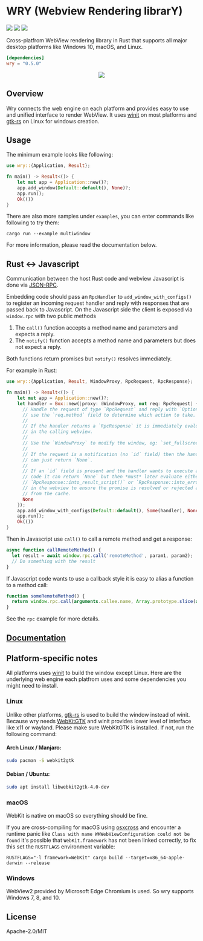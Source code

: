 # WRY (Webview Rendering librarY)

[![](https://img.shields.io/crates/v/wry?style=flat-square)](https://crates.io/crates/wry) [![](https://img.shields.io/docsrs/wry?style=flat-square)](https://docs.rs/wry/) ![](https://img.shields.io/crates/l/wry?style=flat-square)

Cross-platfrom WebView rendering library in Rust that supports all major desktop platforms like Windows 10, macOS, and Linux.

```toml
[dependencies]
wry = "0.5.0"
```

<div align="center">
  <a href="https://gfycat.com/needywetelk">
    <img src="https://thumbs.gfycat.com/NeedyWetElk-size_restricted.gif">
  </a>
</div>

## Overview

Wry connects the web engine on each platform and provides easy to use and unified interface to render WebView. It uses
[winit] on most platforms and [gtk-rs] on Linux for windows creation.

[winit]: https://crates.io/crates/winit
[gtk-rs]: https://crates.io/crates/gtk

## Usage

The minimum example looks like following:

```rust
use wry::{Application, Result};

fn main() -> Result<()> {
    let mut app = Application::new()?;
    app.add_window(Default::default(), None)?;
    app.run();
    Ok(())
}
```

There are also more samples under `examples`, you can enter commands like following to try them:

```
cargo run --example multiwindow
```

For more information, please read the documentation below.

## Rust <-> Javascript

Communication between the host Rust code and webview Javascript is done via [JSON-RPC][].

Embedding code should pass an `RpcHandler` to `add_window_with_configs()` to register an incoming request handler and reply with responses that are passed back to Javascript. On the Javascript side the client is exposed via `window.rpc` with two public methods

1. The `call()` function accepts a method name and parameters and expects a reply.
2. The `notify()` function accepts a method name and parameters but does not expect a reply.

Both functions return promises but `notify()` resolves immediately.

For example in Rust:

```rust
use wry::{Application, Result, WindowProxy, RpcRequest, RpcResponse};

fn main() -> Result<()> {
    let mut app = Application::new()?;
    let handler = Box::new(|proxy: &WindowProxy, mut req: RpcRequest| {
      // Handle the request of type `RpcRequest` and reply with `Option<RpcResponse>`, 
      // use the `req.method` field to determine which action to take.
      // 
      // If the handler returns a `RpcResponse` it is immediately evaluated 
      // in the calling webview.
      // 
      // Use the `WindowProxy` to modify the window, eg: `set_fullscreen` etc.
      // 
      // If the request is a notification (no `id` field) then the handler 
      // can just return `None`.
      // 
      // If an `id` field is present and the handler wants to execute asynchronous 
      // code it can return `None` but then *must* later evaluate either 
      // `RpcResponse::into_result_script()` or `RpcResponse::into_error_script()` 
      // in the webview to ensure the promise is resolved or rejected and removed 
      // from the cache.
      None
    });
    app.add_window_with_configs(Default::default(), Some(handler), None)?;
    app.run();
    Ok(())
}
```

Then in Javascript use `call()` to call a remote method and get a response:

```javascript
async function callRemoteMethod() {
  let result = await window.rpc.call('remoteMethod', param1, param2);
  // Do something with the result
}
```

If Javascript code wants to use a callback style it is easy to alias a function to a method call:

```javascript
function someRemoteMethod() {
  return window.rpc.call(arguments.callee.name, Array.prototype.slice(arguments, 0));
}
```

See the `rpc` example for more details.

## [Documentation](https://docs.rs/wry)

## Platform-specific notes

All platforms uses [winit](https://github.com/rust-windowing/winit) to build the window except Linux. Here are the underlying web engine each platfrom uses and some dependencies you might need to install.

### Linux

Unlike other platforms, [gtk-rs](https://gtk-rs.org/) is used to build the window instead of winit. Because wry needs [WebKitGTK](https://webkitgtk.org/) and winit provides lower level of interface like x11 or wayland. Please make sure WebKitGTK is installed. If not, run the following command:

#### Arch Linux / Manjaro:

```bash
sudo pacman -S webkit2gtk
```

#### Debian / Ubuntu:

```bash
sudo apt install libwebkit2gtk-4.0-dev
```

### macOS

WebKit is native on macOS so everything should be fine.

If you are cross-compiling for macOS using [osxcross](https://github.com/tpoechtrager/osxcross) and encounter a runtime panic like `Class with name WKWebViewConfiguration could not be found` it's possible that `WebKit.framework` has not been linked correctly, to fix this set the `RUSTFLAGS` environment variable:

```
RUSTFLAGS="-l framework=WebKit" cargo build --target=x86_64-apple-darwin --release
```

### Windows

WebView2 provided by Microsoft Edge Chromium is used. So wry supports Windows 7, 8, and 10.

## License
Apache-2.0/MIT

[JSON-RPC]: https://www.jsonrpc.org
